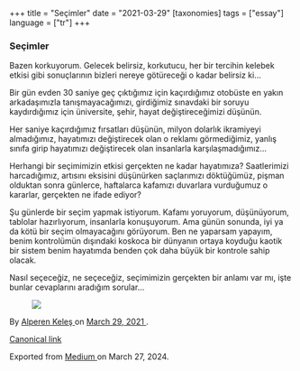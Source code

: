 +++
title = "Seçimler"
date = "2021-03-29"
[taxonomies]
tags = ["essay"]
language = ["tr"]
+++

<article class="h-entry">
 <section class="e-content" data-field="body">
  <section class="section section--body section--first section--last" name="b335">
   <div class="section-content">
    <div class="section-inner sectionLayout--insetColumn">
     <h3 class="graf graf--h3 graf--leading graf--title" id="c0c9" name="c0c9">
      Seçimler
     </h3>
     <p class="graf graf--p graf-after--h3" id="cdab" name="cdab">
      Bazen korkuyorum. Gelecek belirsiz, korkutucu, her bir tercihin kelebek etkisi gibi sonuçlarının bizleri nereye götüreceği o kadar belirsiz ki…
     </p>
     <p class="graf graf--p graf-after--p" id="6a93" name="6a93">
      Bir gün evden 30 saniye geç çıktığımız için kaçırdığımız otobüste en yakın arkadaşımızla tanışmayacağımızı, girdiğimiz sınavdaki bir soruyu kaydırdığımız için üniversite, şehir, hayat değiştireceğimizi düşünün.
     </p>
     <p class="graf graf--p graf-after--p" id="9725" name="9725">
      Her saniye kaçırdığımız fırsatları düşünün, milyon dolarlık ikramiyeyi almadığımız, hayatımızı değiştirecek olan o reklamı görmediğimiz, yanlış sınıfa girip hayatımızı değiştirecek olan insanlarla karşılaşmadığımız…
     </p>
     <p class="graf graf--p graf-after--p" id="4de6" name="4de6">
      Herhangi bir seçimimizin etkisi gerçekten ne kadar hayatımıza? Saatlerimizi harcadığımız, artısını eksisini düşünürken saçlarımızı döktüğümüz, pişman olduktan sonra günlerce, haftalarca kafamızı duvarlara vurduğumuz o kararlar, gerçekten ne ifade ediyor?
     </p>
     <p class="graf graf--p graf-after--p" id="8f4a" name="8f4a">
      Şu günlerde bir seçim yapmak istiyorum. Kafamı yoruyorum, düşünüyorum, tablolar hazırlıyorum, insanlarla konuşuyorum. Ama günün sonunda, iyi ya da kötü bir seçim olmayacağını görüyorum. Ben ne yaparsam yapayım, benim kontrolümün dışındaki koskoca bir dünyanın ortaya koyduğu kaotik bir sistem benim hayatımda benden çok daha büyük bir kontrole sahip olacak.
     </p>
     <p class="graf graf--p graf-after--p" id="1c26" name="1c26">
      Nasıl seçeceğiz, ne seçeceğiz, seçimimizin gerçekten bir anlamı var mı, işte bunlar cevaplarını aradığım sorular…
     </p>
     <figure class="graf graf--figure graf-after--p graf--trailing" id="d8ac" name="d8ac">
      <img class="graf-image" data-height="800" data-image-id="1*d4RBW4JFLiUbudI0ICQbXg.png" data-is-featured="true" data-width="800" src="https://cdn-images-1.medium.com/max/800/1*d4RBW4JFLiUbudI0ICQbXg.png"/>
     </figure>
    </div>
   </div>
  </section>
 </section>
 <footer>
  <p>
   By
   <a class="p-author h-card" href="https://medium.com/@alpkeles99">
    Alperen Keleş
   </a>
   on
   <a href="https://medium.com/p/6ff5e2480556">
    <time class="dt-published" datetime="2021-03-29T22:17:45.318Z">
     March 29, 2021
    </time>
   </a>
   .
  </p>
  <p>
   <a class="p-canonical" href="https://medium.com/@alpkeles99/se%C3%A7imler-6ff5e2480556">
    Canonical link
   </a>
  </p>
  <p>
   Exported from
   <a href="https://medium.com">
    Medium
   </a>
   on March 27, 2024.
  </p>
 </footer>
</article>
